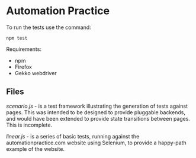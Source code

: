 # Automation Practice

To run the tests use the command:

`npm test`

Requirements:

- npm
- Firefox
- Gekko webdriver

## Files

*scenario.js* - is a test framework illustrating the generation of tests against pages. This was intended to be designed
to provide pluggable backends, and would have been extended to provide state transitions between pages. This is 
incomplete.

*linear.js* - is a series of basic tests, running against the automationpractice.com website using Selenium, to provide 
a happy-path example of the website. 